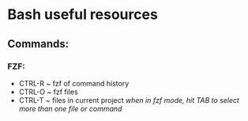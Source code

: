 # Bash useful resources

## Commands:

### FZF:

- CTRL-R ~ fzf of command history
- CTRL-O ~ fzf files
- CTRL-T ~ files in current project
  _when in fzf mode, hit TAB to select more than one file or command_
